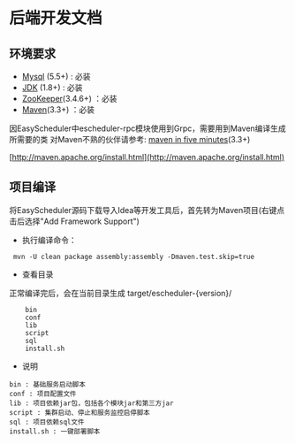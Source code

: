 # 后端开发文档

## 环境要求

* [Mysql](http://geek.analysys.cn/topic/124) \(5.5+\) :  必装
* [JDK](https://www.oracle.com/technetwork/java/javase/downloads/index.html) \(1.8+\) :  必装
* [ZooKeeper](https://mirrors.tuna.tsinghua.edu.cn/apache/zookeeper)\(3.4.6+\) ：必装 
* [Maven](http://maven.apache.org/download.cgi)\(3.3+\) ：必装 

因EasyScheduler中escheduler-rpc模块使用到Grpc，需要用到Maven编译生成所需要的类 对Maven不熟的伙伴请参考: [maven in five minutes](http://maven.apache.org/guides/getting-started/maven-in-five-minutes.html)\(3.3+\)

[http://maven.apache.org/install.html](http://maven.apache.org/install.html)

## 项目编译

将EasyScheduler源码下载导入Idea等开发工具后，首先转为Maven项目\(右键点击后选择"Add Framework Support"\)

* 执行编译命令：

```text
 mvn -U clean package assembly:assembly -Dmaven.test.skip=true
```

* 查看目录

正常编译完后，会在当前目录生成 target/escheduler-{version}/

```text
    bin
    conf
    lib
    script
    sql
    install.sh
```

* 说明

```text
bin : 基础服务启动脚本
conf : 项目配置文件
lib : 项目依赖jar包，包括各个模块jar和第三方jar
script : 集群启动、停止和服务监控启停脚本
sql : 项目依赖sql文件
install.sh : 一键部署脚本
```

